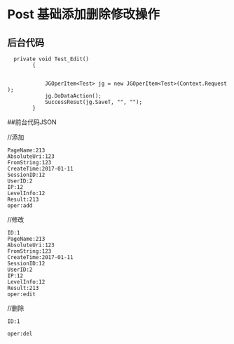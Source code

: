 # Post 基础添加删除修改操作
## 后台代码


```
  private void Test_Edit()
        {
        
          
            JGOperItem<Test> jg = new JGOperItem<Test>(Context.Request );
            jg.DoDataAction();
            SuccessResut(jg.SaveT, "", "");
        }
```
##前台代码JSON

//添加

```
PageName:213
AbsoluteUri:123
FromString:123
CreateTime:2017-01-11
SessionID:12
UserID:2
IP:12
LevelInfo:12
Result:213
oper:add
```
//修改

```
ID:1
PageName:213
AbsoluteUri:123
FromString:123
CreateTime:2017-01-11
SessionID:12
UserID:2
IP:12
LevelInfo:12
Result:213
oper:edit
```

//删除

```
ID:1

oper:del
```



